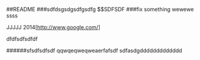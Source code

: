 ##README
###sdfdsgsdgsdfgsdfg
$$SDFSDF
###fix something
wewewe
ssss

JJJJJ
2014[http://www.google.com/]

dfdfsdfsdfdf

######sfsdfsdfsdf
qqwqeqweqweaerfafsdf
sdfasdgddddddddddddd
